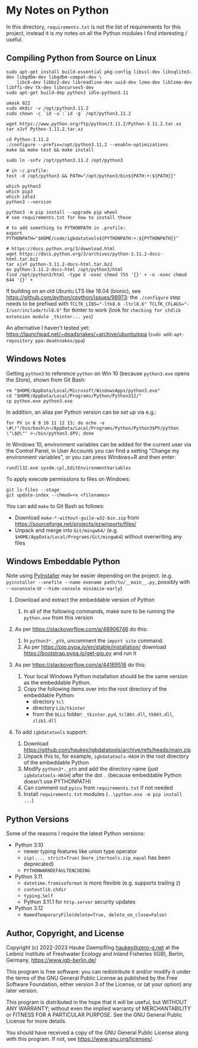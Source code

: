 My Notes on Python
==================

In this directory, `requirements.txt` is not the list of requirements
for this project, instead it is my notes on all the Python modules
I find interesting / useful.

Compiling Python from Source on Linux
-------------------------------------

    sudo apt-get install build-essential pkg-config libssl-dev libsqlite3-dev libgdbm-dev libgdbm-compat-dev \
        libc6-dev libbz2-dev libreadline-dev uuid-dev lzma-dev liblzma-dev libffi-dev tk-dev libncurses5-dev
    sudo apt-get build-dep python3 idle-python3.11

    umask 022
    sudo mkdir -v /opt/python3.11.2
    sudo chown -c `id -u`:`id -g` /opt/python3.11.2

    wget https://www.python.org/ftp/python/3.11.2/Python-3.11.2.tar.xz
    tar xJvf Python-3.11.2.tar.xz

    cd Python-3.11.2
    ./configure --prefix=/opt/python3.11.2 --enable-optimizations
    make && make test && make install

    sudo ln -snfv /opt/python3.11.2 /opt/python3

    # in ~/.profile:
    test -d /opt/python3 && PATH="/opt/python3/bin${PATH:+:${PATH}}"

    which python3
    which pip3
    which idle3
    python3 --version

    python3 -m pip install --upgrade pip wheel
    # see requirements.txt for how to install those

    # to add something to PYTHONPATH in .profile:
    export PYTHONPATH="$HOME/code/igbdatatools${PYTHONPATH:+:${PYTHONPATH}}"

    # https://docs.python.org/3/download.html
    wget https://docs.python.org/3/archives/python-3.11.2-docs-html.tar.bz2
    tar xjvf python-3.11.2-docs-html.tar.bz2
    mv python-3.11.2-docs-html /opt/python3/html
    find /opt/python3/html -type d -exec chmod 755 '{}' + -o -exec chmod 644 '{}' +

If building on an old Ubuntu LTS like 18.04 (bionic), see <https://github.com/python/cpython/issues/98973>:
the `./configure` step needs to be prefixed with `TCLTK_LIBS="-ltk8.6 -ltcl8.6" TCLTK_CFLAGS="-I/usr/include/tcl8.6"`
for tkinter to work (look for `checking for stdlib extension module _tkinter... yes`)

An alternative I haven't tested yet: <https://launchpad.net/~deadsnakes/+archive/ubuntu/ppa>
(`sudo add-apt-repository ppa:deadsnakes/ppa`)

Windows Notes
-------------

Getting `python3` to reference `python` on Win 10 (because `python3.exe`
opens the Store), shown from Git Bash:

    rm "$HOME/AppData/Local/Microsoft/WindowsApps/python3.exe"
    cd "$HOME/AppData/Local/Programs/Python/Python312/"
    cp python.exe python3.exe

In addition, an alias per Python version can be set up via e.g.:

    for PV in 8 9 10 11 12 13; do echo -e \#\!"/bin/bash\n~/AppData/Local/Programs/Python/Python3$PV/python \"\$@\"" >~/bin/python3.$PV; done

In Windows 10, environment variables can be added for the current user via the
Control Panel, in User Accounts you can find a setting "Change my environment
variables", or you can press Windows+R and then enter:

    rundll32.exe sysdm.cpl,EditEnvironmentVariables

To apply execute permissions to files on Windows:

    git ls-files --stage
    git update-index --chmod=+x <filenames>

You can add `make` to Git Bash as follows:

- Download `make-*-without-guile-w32-bin.zip`
  from <https://sourceforge.net/projects/ezwinports/files/>
- Unpack and merge into `Git/mingw64/`
  (e.g. `$HOME/AppData/Local/Programs/Git/mingw64`)
  without overwriting any files

Windows Embeddable Python
-------------------------

Note using [PyInstaller](https://pyinstaller.org/) may be easier depending on the project.
(e.g. `pyinstaller --onefile --name exename path/to/__main__.py`, possibly with `--noconsole`
or `--hide-console minimize-early`)

1. Download and extract the embeddable version of Python

   1. In all of the following commands, make sure to be running
      the `python.exe` from this version

2. As per https://stackoverflow.com/a/48906746 do this:

   1. In `python3*._pth`, uncomment the `import site` command.
   2. As per https://pip.pypa.io/en/stable/installation/
      download https://bootstrap.pypa.io/get-pip.py and run it

3. As per https://stackoverflow.com/a/44169516 do this:

   1. Your local Windows Python installation should be the same version
      as the embeddable Python.
   2. Copy the following items over into the root directory of the
      embeddable Python:
      - directory `tcl`
      - directory `Lib/tkinter`
      - from the `DLLs` folder: `_tkinter.pyd`, `tcl86t.dll`, `tk86t.dll`, `zlib1.dll`

4. To add `igbdatatools` support:

   1. Download https://github.com/haukex/igbdatatools/archive/refs/heads/main.zip
   2. Unpack this to, for example, `igbdatatools-HASH` in the root directory
      of the embeddable Python
   3. Modify `python3*._pth` and add the directory name (just `igbdatatools-HASH`)
      after the dot `.` (because embeddable Python doesn't use PYTHONPATH)
   4. Can comment out `pyicu` from `requirements.txt` if not needed
   5. Install `requirements.txt` modules (`..\python.exe -m pip install ...`)

Python Versions
---------------

Some of the reasons I require the latest Python versions:

- Python 3.10
  - newer typing features like union type operator
  - `zip(..., strict=True)` (`more_itertools.zip_equal` has been deprecated)
  - `PYTHONWARNDEFAULTENCODING`
- Python 3.11
  - `datetime.fromisoformat` is more flexible (e.g. supports trailing `Z`)
  - `contextlib.chdir`
  - `typing.Self`
  - Python 3.11.1 for `http.server` security updates
- Python 3.12
  - `NamedTemporaryFile(delete=True, delete_on_close=False)`


Author, Copyright, and License
------------------------------

Copyright (c) 2022-2023 Hauke Daempfling <haukex@zero-g.net>
at the Leibniz Institute of Freshwater Ecology and Inland Fisheries (IGB),
Berlin, Germany, <https://www.igb-berlin.de/>

This program is free software: you can redistribute it and/or modify
it under the terms of the GNU General Public License as published by
the Free Software Foundation, either version 3 of the License, or
(at your option) any later version.

This program is distributed in the hope that it will be useful,
but WITHOUT ANY WARRANTY; without even the implied warranty of
MERCHANTABILITY or FITNESS FOR A PARTICULAR PURPOSE. See the
GNU General Public License for more details.

You should have received a copy of the GNU General Public License
along with this program. If not, see <https://www.gnu.org/licenses/>.

